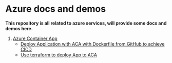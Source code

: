 # Azure docs and demos

**This repository is all related to azure services, will provide some docs and demos here.**

1. [Azure Container App](https://learn.microsoft.com/en-us/azure/container-apps/overview)
   - [Deploy Application with ACA with Dockerfile from GitHub to achieve CICD](containerapp/Azure_container_app_CICD.md)
   - [Use terraform to deploy App to ACA](containerapp/Use-terraform-to-deploy-App-to-ACA.md)

